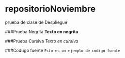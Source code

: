 # repositorioNoviembre
prueba de clase de Despliegue

###Prueba Negrita
**Texto en negrita**

###Prueba Cursiva
*Texto en cursiva*

###Codugo fuente
```Esto es un ejemplo de codigo fuente``` 
